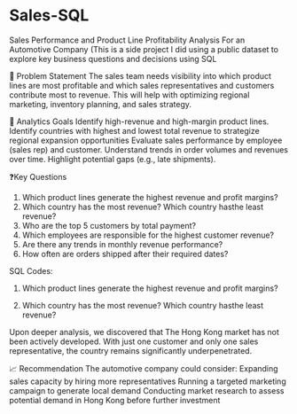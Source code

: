# Sales-SQL
Sales Performance and Product Line Profitability Analysis For an Automotive Company
(This is a side project I did using a public dataset to explore key business questions and decisions using SQL 

🧩 Problem Statement 
The sales team needs visibility into which product lines are most profitable and which sales representatives and customers contribute most to revenue. This will help with optimizing regional marketing, inventory planning, and sales strategy.

🎯 Analytics Goals
Identify high-revenue and high-margin product lines.
Identify countries with highest and lowest total revenue to strategize regional expansion opportunities 
Evaluate sales performance by employee (sales rep) and customer.
Understand trends in order volumes and revenues over time.
Highlight potential gaps (e.g., late shipments).

❓Key Questions
1. Which product lines generate the highest revenue and profit margins?
2. Which country has the most revenue? Which country hasthe least revenue?
3. Who are the top 5 customers by total payment? 
4. Which employees are responsible for the highest customer revenue?
5. Are there any trends in monthly revenue performance?
6. How often are orders shipped after their required dates?

SQL Codes: 
1. Which product lines generate the highest revenue and profit margins?


2. Which country has the most revenue? Which country hasthe least revenue?


Upon deeper analysis, we discovered that The Hong Kong market has not been actively developed. With just one customer and only one sales representative, the country remains significantly underpenetrated.

📈 Recommendation
The automotive company could consider:
Expanding sales capacity by hiring more representatives
Running a targeted marketing campaign to generate local demand
Conducting market research to assess potential demand in Hong Kong before further investment

